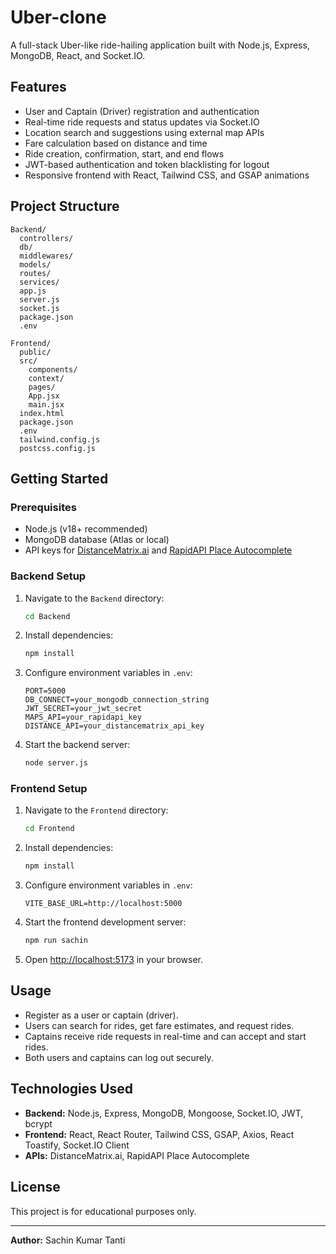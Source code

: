 # Uber-clone
A full-stack Uber-like ride-hailing application built with Node.js, Express, MongoDB, React, and Socket.IO.
## Features

- User and Captain (Driver) registration and authentication
- Real-time ride requests and status updates via Socket.IO
- Location search and suggestions using external map APIs
- Fare calculation based on distance and time
- Ride creation, confirmation, start, and end flows
- JWT-based authentication and token blacklisting for logout
- Responsive frontend with React, Tailwind CSS, and GSAP animations

## Project Structure

```
Backend/
  controllers/
  db/
  middlewares/
  models/
  routes/
  services/
  app.js
  server.js
  socket.js
  package.json
  .env

Frontend/
  public/
  src/
    components/
    context/
    pages/
    App.jsx
    main.jsx
  index.html
  package.json
  .env
  tailwind.config.js
  postcss.config.js
```

## Getting Started

### Prerequisites

- Node.js (v18+ recommended)
- MongoDB database (Atlas or local)
- API keys for [DistanceMatrix.ai](https://distancematrix.ai/) and [RapidAPI Place Autocomplete](https://rapidapi.com/)

### Backend Setup

1. Navigate to the `Backend` directory:
   ```sh
   cd Backend
   ```

2. Install dependencies:
   ```sh
   npm install
   ```

3. Configure environment variables in `.env`:
   ```
   PORT=5000
   DB_CONNECT=your_mongodb_connection_string
   JWT_SECRET=your_jwt_secret
   MAPS_API=your_rapidapi_key
   DISTANCE_API=your_distancematrix_api_key
   ```

4. Start the backend server:
   ```sh
   node server.js
   ```

### Frontend Setup

1. Navigate to the `Frontend` directory:
   ```sh
   cd Frontend
   ```

2. Install dependencies:
   ```sh
   npm install
   ```

3. Configure environment variables in `.env`:
   ```
   VITE_BASE_URL=http://localhost:5000
   ```

4. Start the frontend development server:
   ```sh
   npm run sachin
   ```

5. Open [http://localhost:5173](http://localhost:5173) in your browser.

## Usage

- Register as a user or captain (driver).
- Users can search for rides, get fare estimates, and request rides.
- Captains receive ride requests in real-time and can accept and start rides.
- Both users and captains can log out securely.

## Technologies Used

- **Backend:** Node.js, Express, MongoDB, Mongoose, Socket.IO, JWT, bcrypt
- **Frontend:** React, React Router, Tailwind CSS, GSAP, Axios, React Toastify, Socket.IO Client
- **APIs:** DistanceMatrix.ai, RapidAPI Place Autocomplete

## License

This project is for educational purposes only.

---

**Author:** Sachin Kumar Tanti
